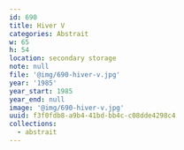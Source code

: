 ```yaml
---
id: 690
title: Hiver V
categories: Abstrait
w: 65
h: 54
location: secondary storage
note: null
file: '@img/690-hiver-v.jpg'
year: '1985'
year_start: 1985
year_end: null
image: '@img/690-hiver-v.jpg'
uuid: f3f0fdb8-a9b4-41bd-bb4c-c08dde4298c4
collections:
  - abstrait
---
```


